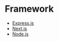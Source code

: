 # Framework

- [Express.js](https://expressjs.com/)
- [Next.js](https://nextjs.org/learn)
- [Node.js](https://nodejs.org/en)
